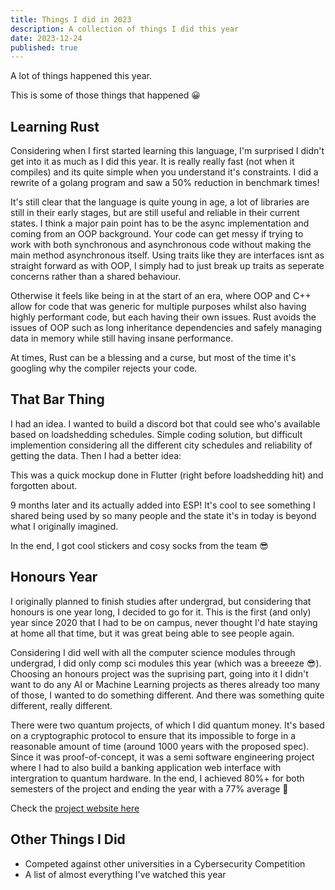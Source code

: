 ```yaml
---
title: Things I did in 2023
description: A collection of things I did this year
date: 2023-12-24
published: true
---
```


<script>
    import { Tweet } from 'sveltekit-embed'
    import HighlightedLink from '$lib/components/HighlightedLink.svelte';
</script>

A lot of things happened this year. 

This is some of those things that happened 😀

## Learning Rust

Considering when I first started learning this language, I'm surprised I didn't get into it as much as I did this year. It is really really fast (not when it compiles) and its quite simple when you understand it's constraints. I did a rewrite of a golang program and saw a 50% reduction in benchmark times!

It's still clear that the language is quite young in age, a lot of libraries are still in their early stages, but are still useful and reliable in their current states. I think a major pain point has to be the async implementation and coming from an OOP background. Your code can get messy if trying to work with both synchronous and asynchronous code without making the main method asynchronous itself. Using traits like they are interfaces isnt as straight forward as with OOP, I simply had to just break up traits as seperate concerns rather than a shared behaviour. 

Otherwise it feels like being in at the start of an era, where OOP and C++ allow for code that was generic for multiple purposes whilst also having highly performant code, but each having their own issues. Rust avoids the issues of OOP such as long inheritance dependencies and safely managing data in memory while still having insane performance.

At times, Rust can be a blessing and a curse, but most of the time it's googling why the compiler rejects your code.

## That Bar Thing

I had an idea. I wanted to build a discord bot that could see who's available based on loadshedding schedules. Simple coding solution, but difficult implemention considering all the different city schedules and reliability of getting the data. Then I had a better idea:

<Tweet tweetLink="issssaaaaaaaaah/status/1542202821415763968" />

This was a quick mockup done in Flutter (right before loadshedding hit) and forgotten about. 

9 months later and its actually added into ESP! It's cool to see something I shared being used by so many people and the state it's in today is beyond what I originally imagined. 

In the end, I got cool stickers and cosy socks from the team 😎

## Honours Year

I originally planned to finish studies after undergrad, but considering that honours is one year long, I decided to go for it. This is the first (and only) year since 2020 that I had to be on campus, never thought I'd hate staying at home all that time, but it was great being able to see people again.

Considering I did well with all the computer science modules through undergrad, I did only comp sci modules this year (which was a breeeze 😎). Choosing an honours project was the suprising part, going into it I didn't want to do any AI or Machine Learning projects as theres already too many of those, I wanted to do something different. And there was something quite different, really different. 

There were two quantum projects, of which I did quantum money. It's based on a cryptographic protocol to ensure that its impossible to forge in a reasonable amount of time (around 1000 years with the proposed spec). Since it was proof-of-concept, it was a semi software engineering project where I had to also build a banking application web interface with intergration to quantum hardware. In the end, I achieved 80%+ for both semesters of the project and ending the year with a 77% average 🥳 

Check the [project website here](https://sites.google.com/myuwc.ac.za/quantum-money/)

## Other Things I Did

- Competed against other universities in a <HighlightedLink url='https://www.csc.ac.za/?p=855'>Cybersecurity Competition</HighlightedLink>
- A list of <HighlightedLink url='https://www.isatippens.com/blog/movies-2023' open_tab={false}>almost everything I've watched this year</HighlightedLink>

